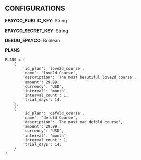 ## CONFIGURATIONS

**EPAYCO_PUBLIC_KEY**: String

**EPAYCO_SECRET_KEY**: String

**DEBUG_EPAYCO**: Boolean

**PLANS**
```
PLANS = (
    {
        'id_plan': 'love2d_course',
        'name': 'love2d Course',
        'description': 'The most beautiful love2d course',
        'amount': 29.99,
        'currency': 'USD',
        'interval': 'month',
        'interval_count': 1,
        'trial_days': 14,
    },
    {
        'id_plan': 'defold_course',
        'name': 'defold Course',
        'description': 'The most mad defold course',
        'amount': 29.99,
        'currency': 'USD',
        'interval': 'month',
        'interval_count': 1,
        'trial_days': 14,
    }
)
```
